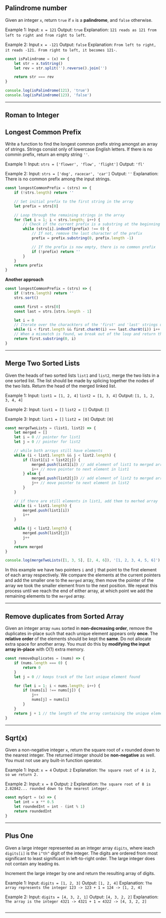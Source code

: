 ## Palindrome number
Given an integer `x`, return `true` if `x` is a __palindrome__, and `false` otherwise.

Example 1:
Input: `x = 121`
Output: `true`
Explanation: `121 reads as 121 from left to right and from right to left`.

Example 2:
Input `x = -121`
Output: `false`
Explanation: `From left to right, it reads -121. From right to left, it becomes 121-`.

```js
const isPalindrome = (x) => {
	let str = x.toString()
	let rev = str.split('').reverse().join('')

	return str === rev
}

console.log(isPalindrome(121), 'true')
console.log(isPalindrome(123), 'false')
```
---

## Roman to Integer

## Longest Common Prefix
Write a function to find the longest common prefix string amongst an array of strings. Strings consist only of lowercase English letters.
If there is no commin prefix, return an empty string `''`.

Example 1:
Input: `strs = ['flower', 'flow', 'flight']`
Output: `'fl'`

Example 2:
Input: `strs = ['dog', racecar', 'car']`
Output: `''`
Explanation: There is no common prefix among the input strings.

```js
const longestCommonPrefix = (strs) => {
	if (!strs.length) return ''

	// Set initial prefix to the first string in the array
	let prefix = strs[0]

	// Loop through the remaining strings in the array
	for (let i = 1; i < strs.length; i++) {
		// Check if the current prefix is a substring at the beginning of the current string
		while (strs[i].indexOf(prefix) !== 0) {
			// If not, remove the last character of the prefix
			prefix = prefix.substring(0, prefix.length -1)

			// If the prefix is now empty, there is no common prefix
			if (!prefix) return ''
		}
	}
	return prefix
}
```

**Another approach**
```js
const longestCommonPrefix = (strs) => {
	if (!strs.length) return ''
	strs.sort()

	const first = strs[0]
	const last = strs.[strs.length - 1]

	let i = 0
	// Iterate over the charackters of the 'first' and 'last' strings until a mismatch is found or the end of the 'first' string is reached
	while (i < first.length && first.charAt(i) === last.charAt(i)) i++
	// When a mismatch is found, we break out of the loop and return the common prefix up to but not including the mismatched character
	return first.substring(0, i)
}
```
---

## Merge Two Sorted Lists
Given the heads of two sorted lists `list1` and `list2`, merge the two lists in a one sorted list. The list should be made by splicing together the nodes of the two lists.
Return the head of the merged linked list.

Example 1:
Input: `list1 = [1, 2, 4]` `list2 = [1, 3, 4]`
Output: `[1, 1, 2, 3, 4, 4]`

Example 2:
Input: `list1 = []` `list2 = []`
Output: `[]`

Example 3:
Input: `list1 = []` `list2 = [0]`
Output: `[0]`

```js
const mergeTwoLists = (list1, list2) => {
	let merged = []
	let i = 0 // pointer for list1
	let j = 0 // pointer for list2

	// while both arrays still have elements
	while (i < list1.length && j < list2.length) {
		if (list1[i] < list2[j]) {
			merged.push(list1[i]) // add element of list1 to merged array
			i++ // move pointer to next element in list1
		} else {
			merged.push(list2[j]) // add element of list2 to merged array
			j++ // move pointer to next element in list2
		}
	}

	// if there are still elements in list1, add them to merhed array
	while (i < list1.length) {
		merged.push(list1[i])
		i++
	}

	while (j < list2.length) {
		merged.push(list2[j])
		j++
	}
	return merged
}

console.log(mergeTwoLists([1, 3, 5], [2, 4, 6]), '[1, 2, 3, 4, 5, 6]')
```

In this example we have two pointers `i` and `j` that point to the first element of each array respectively. We compare the elements at the current pointers and add the smaller one to the `merged` array, then move the pointer of the array we took the smaller element from to the next position.
We repeat this process until we reach the end of either array, at which point we add the remaining elements to the `merged` array.

---

## Remove duplicates from Sorted Array
Given an integer array `nums` sorted in **non-decreasing order**, remove the duplicates in-place such that each unique element appears only **once**. The **relative order** of the elements should be kept the **same**.
Do not allocate extra space for another array. You must do this by **modifying the input array in-place** with O(1) extra memory.

```js
const removeDuplicates = (nums) => {
	if (nums.length === 0) {
		return 0
	}
	let j = 0 // keeps track of the last unique element found

	for (let i = 1; i < nums.length; i++) {
		if (nums[i] !== nums[j]) {
			j++
			nums[j] = nums[i]
		}
	}
	return j + 1 // the length of the array containing the unique elements
}
```

---

## Sqrt(x)
Given a non-negative integer `x`, return the square root of `x` rounded down to the nearest integer. The returned integer should be **non-negative** as well.
You must not use any built-in function operator.

Example 1:
Input: `x = 4`
Output: `2`
Explanation: `The square root of 4 is 2, so we return 2.`

Example 2:
Input: `x = 8`
Output: `2`
Explanation: `The square root of 8 is 2.82842... rounded down to the nearest integer.`

```js
const mySqrt = (x) => {
	let int = x ** 0.5
	let roundedInt = int - (int % 1)
	return roundedInt
}
```

---

## Plus One
Given a large integer represented as an integer array `digits`, where ieach `digits[i]` is the `i^th^` digit of the integer. The digits are ordered from most significant to least significant in left-to-right order. The large integer does not contain any leading `0`s.

Increment the large integer by one and return the resulting array of digits.

Example 1:
Input: `digits = [1, 2, 3]`
Output: `[1, 2, 4]`
Explanation: `The array represents the integer 123 -> 123 + 1 = 124 -> [1, 2, 4]`

Example 2:
Input: `digits = [4, 3, 2, 1]`
Output: `[4, 3, 2, 2]`
Explanation: `The array is the integer 4321 -> 4321 + 1 = 4322 -> [4, 3, 2, 2]`

```js

```

---
